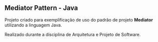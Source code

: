 ## Mediator Pattern - Java

Projeto criado para exemplificação de uso do padrão de projeto **Mediator** utilizando a linguagem Java.

Realizado durante a disciplina de Arquitetura e Projeto de Software.